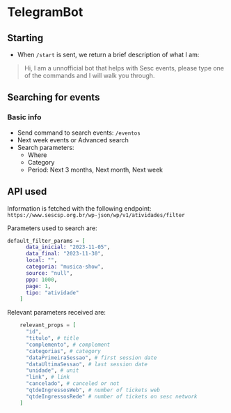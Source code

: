 # TelegramBot

## Starting

  * When `/start` is sent, we return a brief description of what I am:
  > Hi, I am a unnofficial bot that helps with Sesc events, please type one of the commands and I will walk you through.

## Searching for events

### Basic info
  * Send command to search events: `/eventos`
  * Next week events or Advanced search
  * Search parameters:
    * Where
    * Category
    * Period: Next 3 months, Next month, Next week

## API used

Information is fetched with the following endpoint: `https://www.sescsp.org.br/wp-json/wp/v1/atividades/filter`

Parameters used to search are:
```elixir
default_filter_params = [
      data_inicial: "2023-11-05",
      data_final: "2023-11-30",
      local: "",
      categoria: "musica-show",
      source: "null",
      ppp: 1000,
      page: 1,
      tipo: "atividade"
    ]
```

Relevant parameters received are:
```elixir
    relevant_props = [
      "id",
      "titulo", # title
      "complemento", # complement
      "categorias", # category
      "dataPrimeiraSessao", # first session date
      "dataUltimaSessao", # last session date
      "unidade", # unit
      "link", # link
      "cancelado", # canceled or not
      "qtdeIngressosWeb", # number of tickets web
      "qtdeIngressosRede" # number of tickets on sesc network
    ]
```